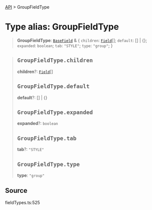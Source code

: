[API](../index.md) > GroupFieldType

# Type alias: GroupFieldType

> **GroupFieldType**: [`BaseField`](type-alias.BaseField.md) & \{
  `children`: [`Field`](type-alias.Field.md)[];
  `default`: [] \| \{};
  `expanded`: `boolean`;
  `tab`: `"STYLE"`;
  `type`: `"group"`;
 }

> ## `GroupFieldType.children`
>
> **children**?: [`Field`](type-alias.Field.md)[]
>
> ## `GroupFieldType.default`
>
> **default**?: [] \| \{}
>
> ## `GroupFieldType.expanded`
>
> **expanded**?: `boolean`
>
> ## `GroupFieldType.tab`
>
> **tab**?: `"STYLE"`
>
> ## `GroupFieldType.type`
>
> **type**: `"group"`
>
>

## Source

fieldTypes.ts:525
